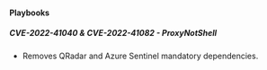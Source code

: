 
#### Playbooks
##### CVE-2022-41040 & CVE-2022-41082 - ProxyNotShell
- Removes QRadar and Azure Sentinel mandatory dependencies.

